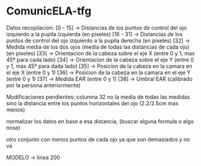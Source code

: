 # ComunicELA-tfg

Datos recopilacion:
[0 - 15] -> Distancias de los puntos de control del ojo izquierdo a la pupila izquierda (en pixeles)
[16 - 31] -> Distancias de los puntos de control del ojo izquierdo a la pupila derecha  (en pixeles)
[32] -> Medida media de los dos ojos (media de todas las distancias de cada ojo)        (en pixeles)
[33] -> Orientacion de la cabeza sobre el eje X        (entre 0 y 1, max 45º para cada lado)
[34] -> Orientacion de la cabeza sobre el eje Y        (entre 0 y 1, max 45º para dada lado)
[35] -> Posicion de la cabeza en la camara en el eje X        (entre 0 y 1)
[36] -> Posicion de la cabeza en la camara en el eje Y        (entre 0 y 1)
[37] -> Medida EAR      (entre 0 y 1)
[38] -> Umbral EAR      (calibrado por la persona anteriormente)



Modificaciones pendientes:
columna 32 no la media de todas las medidas sino la distancia entre los puntos horizontales del ojo (2.2/2.5cm mas menos)

normalizar los datos en base a esa distancia, (buscar alguna formula o algo nose)


otro conjunto con menos puntos de cada ojo ya que son demasiados y no va




MODELO -> linea 200
